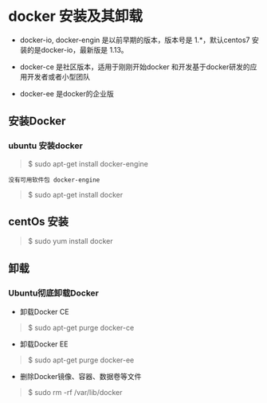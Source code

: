 


# docker 安装及其卸载

- docker-io, docker-engin 是以前早期的版本，版本号是 1.*，默认centos7 安装的是docker-io，最新版是 1.13。

- docker-ce 是社区版本，适用于刚刚开始docker 和开发基于docker研发的应用开发者或者小型团队

- docker-ee 是docker的企业版

## 安装Docker

### ubuntu 安装docker

> $ sudo apt-get install  docker-engine

`没有可用软件包 docker-engine`

> $ sudo apt-get install  docker

## centOs 安装 
> $ sudo yum install docker

## 卸载

### Ubuntu彻底卸载Docker

- 卸载Docker CE
> $ sudo apt-get purge docker-ce

- 卸载Docker EE
> $ sudo apt-get purge docker-ee

-  删除Docker镜像、容器、数据卷等文件
> $ sudo rm -rf /var/lib/docker

 
 

